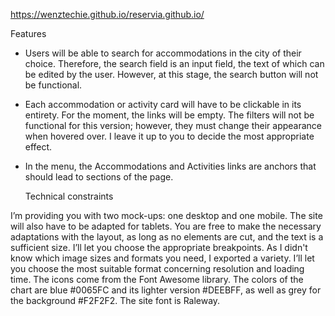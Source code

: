 https://wenztechie.github.io/reservia.github.io/

Features

- Users will be able to search for accommodations in the city of their choice. Therefore, the search field is an input field, the text of which can be edited by the user. However, at this stage, the search button will not be functional.
- Each accommodation or activity card will have to be clickable in its entirety. For the moment, the links will be empty.
The filters will not be functional for this version; however, they must change their appearance when hovered over. I leave it up to you to decide the most appropriate effect.
- In the menu, the Accommodations and Activities links are anchors that should lead to sections of the page.
 

     Technical constraints

I’m providing you with two mock-ups: one desktop and one mobile. The site will also have to be adapted for tablets. You are free to make the necessary adaptations with the layout, as long as no elements are cut, and the text is a sufficient size. I’ll let you choose the appropriate breakpoints.
As I didn't know which image sizes and formats you need, I exported a variety. I’ll let you choose the most suitable format concerning resolution and loading time.
The icons come from the Font Awesome library. The colors of the chart are blue #0065FC and its lighter version #DEEBFF, as well as grey for the background #F2F2F2.
The site font is Raleway.
